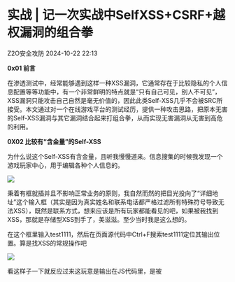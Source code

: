 #  实战 | 记一次实战中SelfXSS+CSRF+越权漏洞的组合拳   
 Z2O安全攻防   2024-10-22 22:13  
  
**0x01 前言**  
  
  
在渗透测试中，经常能够遇到这样一种XSS漏洞，它通常存在于比较隐私的个人信息配置等等功能中，有一个非常鲜明的特点就是“只有自己可见，别人不可见”，XSS漏洞只能攻击自己自然是毫无价值的，因此此类Self-XSS几乎不会被SRC所接受。本文通过对一个在线游戏平台的测试经历，提供一种攻击思路，把原本无害的Self-XSS漏洞与其它漏洞结合起来打组合拳，从而实现无害漏洞从无害到高危的利用。  
  
  
**0X02 比较有“含金量”的Self-XSS**  
  
  
为什么说这个Self-XSS有含金量，且听我慢慢道来。信息搜集的时候我发现一个游戏玩家中心，用于编辑各种个人信息的。  
  
![](https://mmbiz.qpic.cn/mmbiz_png/Uq8Qfeuvou9r7h6gTcz78fpjth8iaticodicibXx7zqz6icOEOnwpYibDlTQGtKIXulhp8NnWULeFcicotYG0v6b3kFGA/640?wx_fmt=png "")  
  
  
秉着有框就插并且不影响正常业务的原则，我自然而然的把目光投向了“详细地址”这个输入框（其实是因为真实姓名和联系电话都严格过滤所有特殊符号导致无法XSS），既然是联系方式，想来应该是所有玩家都能看见的吧，如果被我找到XSS，那就是存储型XSS到手了，美滋滋。至少当时我是这么想的。  
  
  
在这个框里输入test1111，然后在页面源代码中Ctrl+F搜索test1111定位其输出位置。算是找XSS的常规操作吧  
  
![](https://mmbiz.qpic.cn/mmbiz_png/Uq8Qfeuvou9r7h6gTcz78fpjth8iaticodDaFDFsS2xOFpe9K8LFLAIQjB5fYITfGUoR4DlKzwseiaBJgFJUxGjjw/640?wx_fmt=png "")  
  
  
看这样子一下就反应过来这玩意是输出在JS代码里，是被<script>标签所包裹的，那简单闭合一下不就完事了，只需要用 ’; 闭合前半部分，再用//注释掉后面的特殊符号，最后在中间填入JS代码，不就完成了吗，构造test11111’;alert(‘1’);// 毫无技术含量可言！  
  
![](https://mmbiz.qpic.cn/mmbiz_png/Uq8Qfeuvou9r7h6gTcz78fpjth8iaticody1ovydyMgg6uQ64ChibJG6fuVFcCrEicRX4u1F51DmC9Pa2YGTdTv1BQ/640?wx_fmt=png "")  
  
定睛一看，我就知道  
  
  
![](https://mmbiz.qpic.cn/mmbiz_png/Uq8Qfeuvou9r7h6gTcz78fpjth8iaticodbJheVCDsHBzENCfqY6VH4lfEwV9Kq2U0OsI887iciadyKzL7dCwXLbUw/640?wx_fmt=png "")  
  
  
  
没关系没关系，不就是墙吗。我们来FUZZ一下看看它拦什么，试试eval()。  
  
![](https://mmbiz.qpic.cn/mmbiz_png/Uq8Qfeuvou9r7h6gTcz78fpjth8iaticodPWNPqZ9CBI8fMv8LG0m33gnpQ2QxALGWml8VGAiae7DaRLS7yGvzGBg/640?wx_fmt=png "")  
  
  
还是寄，这就只能拿出我的压轴绝活了。输出在<script>标签内时，有一种绝活。JS有一个特性是Function()(); 你没看错，大写的Function和小写的function其含义有所不同。  
  
  
对于Function()来说，写在其第一个括号内的JS语句会被直接执行。比如说我们可以试试  
```
Function(alert(‘1’))();
```  
  
![](https://mmbiz.qpic.cn/mmbiz_png/Uq8Qfeuvou9r7h6gTcz78fpjth8iaticodfCwDt138ia35JFJLdaARACF3zpU44Rw1kV9ubRV2gTtdPib8GSGTmvEg/640?wx_fmt=png "")  
  
![](https://mmbiz.qpic.cn/mmbiz_png/Uq8Qfeuvou9r7h6gTcz78fpjth8iaticod5ayKZh9Y6EzcAXC4zK5Rzj7sTWYot5yVee5a7l1AdgJKHoicANYF8Fg/640?wx_fmt=png "")  
  
是不是会发现，这个特性的用法和eval();不能说是十分相似吧，至少也可以说是一模一样。  
  
  
不过360肯定是不允许alert堂而皇之的出现的，有没有办法把它隐藏起来呢。既然都能使用类似eval()的功能了，我们还怕这个？直接使用atob();函数，它的作用是把base64编码后的内容还原，我们直接把alert(1) base64编码一下。  
  
![](https://mmbiz.qpic.cn/mmbiz_png/Uq8Qfeuvou9r7h6gTcz78fpjth8iaticodjyhL4UO1ZeIuYicMXTTlvImzXlx5JdDtanfPGUqL2vb2UXyibhQM42KQ/640?wx_fmt=png "")  
  
  
注意，这里有个坑点，这个base64编码后的字符串填入atob中时，必须要去掉最后面的等于号，不然会失效  
  
![](https://mmbiz.qpic.cn/mmbiz_png/Uq8Qfeuvou9r7h6gTcz78fpjth8iaticodABvDoPB6iacibXI6tTVCubfdcySs7LanNCe5w2jfAU3YXemicU1lIlk0Q/640?wx_fmt=png "")  
  
  
可以看到还是成功了，说明这个payload是可用的  
  
![](https://mmbiz.qpic.cn/mmbiz_png/Uq8Qfeuvou9r7h6gTcz78fpjth8iaticodkNRypRm63ef3okAcowch6e87bAaZBAxanJwWgVMF5u5eW7VmpghIKw/640?wx_fmt=png "")  
  
  
为了防止360再拦，还是要做的周全一点，还有一个小技巧就是反引号其实可以用于代替括号使用，为了让效果更炸裂一点，我们把alert(1)换成alert(document.cookie)。所以我们最终可以构造这么一个语句  
  
```
';Function(atob`YWxlcnQoZG9jdW1lbnQuY29va2llKQ`)();//
```  
  
![](https://mmbiz.qpic.cn/mmbiz_png/Uq8Qfeuvou9r7h6gTcz78fpjth8iaticodJhWDmsHWhzVjNriaFkVxffNocuibgkCydW8iaOYDpeS5qjPqzMibTwwW0w/640?wx_fmt=png "")  
  
这时候可以看到已经成功绕过并且成功弹出COOKIE了  
  
![](https://mmbiz.qpic.cn/mmbiz_png/Uq8Qfeuvou9r7h6gTcz78fpjth8iaticodu0kydzicbPg6GFyE1pP2IbajmCbxonWDotSUhdxGsyDrpePNEib9lKCQ/640?wx_fmt=png "")  
  
能弹COOKIE对于一个在线游戏平台来说肯定是极其危险的，到这里我已经开香槟了。但是万万没想到  
  
![](https://mmbiz.qpic.cn/mmbiz_png/Uq8Qfeuvou9r7h6gTcz78fpjth8iaticod1WdNnKg1Xf7xmJfEeYicpD7hciaxzzecjTicXMkNKnBqNOelxiapWQl6og/640?wx_fmt=png "")  
  
  
啊这，难道是Self-XSS？！我又回去重新看了一下功能，发现这个点别的用户还真就看不到，我去，联系方式不就是给其它用户看的吗，其他用户看不到，你设计这个功能干啥啊！  
  
没招了，只能想想有没有别的办法。  
  
  
**0x02 搞这么多CSRF防御机制，有用？**  
  
  
最最经典的结合Self-XSS漏洞进行攻击的手法就是CSRF，两者结合即可变成XSRF甚至是XSRF蠕虫。它的实现原理基本上是这样的：攻击者构建一个POC.html，它的功能是往用户的页面中嵌入恶意的JS语句，这时候我们就可以脱离存储型和反射型XSS的范畴了。只要诱骗目标访问了我们的CSRF POC，再跳转到上文提到的用户攻击，XSS攻击就完成了。  
  
  
说干就干，我们看看这个修改个人信息的点会不会有CSRF漏洞  
  
![](https://mmbiz.qpic.cn/mmbiz_png/Uq8Qfeuvou9r7h6gTcz78fpjth8iaticodhUfMS58YC2VHiaVmiaaicdiaKiawkQRnLa1tzXUib4zJoFrh7ZV7VWBV3c2Q/640?wx_fmt=png "")  
  
乍一看，这可太吓人了。又有Origin又有Referer，这个CSRF是不是又要裂开了。然而，实战中要绕过这类验证最好的方法就一个字，删！直接把他们的信息删掉看看能不能过，有些粗心的开发者光顾着判断值对不对，却没有考虑值是不是为NULL。  
  
![](https://mmbiz.qpic.cn/mmbiz_png/Uq8Qfeuvou9r7h6gTcz78fpjth8iaticodWUoqbibHNtSbHXg2YqaS2fr2Dv2f8Df2bJYXicoAb2v5kYgTBxqajT8A/640?wx_fmt=png "")  
  
  
发包成功，看来目标并没有校验Origin和Referer是否为空。那看看我们的信息有没有被修改成功  
  
![](https://mmbiz.qpic.cn/mmbiz_png/Uq8Qfeuvou9r7h6gTcz78fpjth8iaticodczcGXo3MqTWD8Xm5mqmMFdcxmTFDAia2dtHbko9mL0fkqcQjYYtThZw/640?wx_fmt=png "")  
  
  
不就成了，直接用burp造一个CSRF POC出来，把其中的address的值改成XSS语句  
  
![](https://mmbiz.qpic.cn/mmbiz_png/Uq8Qfeuvou9r7h6gTcz78fpjth8iaticodgqQia1M1DdnKLsMftyBPD7D11mjckJtmXaL9EPn3FXd0wiaIQmpP2xmw/640?wx_fmt=png "")  
  
  
登上另一个测试账号的情况下，试试我们的CSRF POC  
  
![](https://mmbiz.qpic.cn/mmbiz_png/Uq8Qfeuvou8DtYr2EKUUsUTod2l9jxV6YqLZ9ALplon1eUUAsJSIMPZ23Tia1RFxMfhH7tLz76qJYSkWdcbfVag/640?wx_fmt=png "")  
  
![](https://mmbiz.qpic.cn/mmbiz_png/Uq8Qfeuvou9r7h6gTcz78fpjth8iaticodND8RjkJP7bLw8xI17urrKR0oZXlp3Kgl6bMzicU5D3aO0lsIOvhuJYA/640?wx_fmt=png "")  
  
  
这个测试账号2也弹窗了捏  
  
![](https://mmbiz.qpic.cn/mmbiz_png/Uq8Qfeuvou9r7h6gTcz78fpjth8iaticodicmR5rbeKNlCHrlhHmQArrcD1sWVgtEpjVJnoiaCyicx3zqkdot0G2SZQ/640?wx_fmt=png "")  
  
  
这下总算结束了，提交一波。  
  
![](https://mmbiz.qpic.cn/mmbiz_png/Uq8Qfeuvou9r7h6gTcz78fpjth8iaticodYBJYIiaYtmVuw64cVFFaOEtTIF8MgkXRdIRIgNtA16pIsRwv4bypicSg/640?wx_fmt=png "")  
  
  
拳头硬了  
  
  
**0x03 意外收获的平行越权**  
  
  
还得找找有没有别的漏洞来组合着打。看来看去我发现了他们这个类似论坛的网站还有一个评论的功能，不知道这个评论的用户身份是由什么进行控制的。抓个包看看  
  
![](https://mmbiz.qpic.cn/mmbiz_png/Uq8Qfeuvou9r7h6gTcz78fpjth8iaticodmPqvtLDYcAcSEVTM1aLNu7Fib2hKOqkBBEBRoROGibptf8HcfwXGzgEQ/640?wx_fmt=png "")  
  
  
评论这个行为会调用非常多的接口，故而会产生好几个数据包，我在http history中筛选了一会，突然发现一个数据包不太对劲  
  
![](https://mmbiz.qpic.cn/mmbiz_png/Uq8Qfeuvou9r7h6gTcz78fpjth8iaticodVrXqM3lbAM3yAhNjBINOoLSe97neB6jYHWfAhRRUgaVk4bqysbuz7g/640?wx_fmt=png "")  
  
这个数据包，它似乎传递的是用户名、uid、sid、用户头像。这个uid就引起了我的注意，你们不会在用uid来表示用户的身份吧。那我改几个试试？  
  
  
![](https://mmbiz.qpic.cn/mmbiz_png/Uq8Qfeuvou9r7h6gTcz78fpjth8iaticodovNCNxQD9EXdvibeazic7AuHKzkbEHdwQbc6m8IW36SANSQMOlfEymLA/640?wx_fmt=png "")  
  
  
真是太有趣了，既然评论这里在用uid控制，那么刚刚的更改个人信息的功能点，会不会也有类似的接口传递uid控制呢，我马上回去翻了一下http history，终于看到一个数据包也在传递类似的uid  
  
  
![](https://mmbiz.qpic.cn/mmbiz_png/Uq8Qfeuvou9r7h6gTcz78fpjth8iaticodenLur70bzGL4NUDsfXyMJbbgwawHOM0pY7192ibXCJLNxPHnPiaCvCug/640?wx_fmt=png "")  
  
  
  
重新登陆后发现email已经修改成功  
  
![](https://mmbiz.qpic.cn/mmbiz_png/Uq8Qfeuvou9r7h6gTcz78fpjth8iaticodfyM49nYotPz2Hb71C3sCzm8VVZ72p5ZSib4vwKMQQibNUic1riaurwMq2w/640?wx_fmt=png "")  
  
  
这就更是一个大洞了，只要我利用这个越权漏洞，放到burp里去批量爆破别人uid，并且把address换成我们刚刚的XSS payload，那么全站用户的个人信息都会被写入恶意JS代码。基本就等于我们直接获取了全站账号的登陆权限，该网站是一个比较大型的在线平台，旗下多个子域名的百度权重都在7以上，该站账号还是比较值钱的。对于一个大型在线平台来说，这无疑是非常致命的一个漏洞。  
  
  
**0x04 结语**  
  
  
本文主要通过一个漏洞挖掘的实战案例来分析了一下实战中遇到Self-XSS该如何设法将其转换为有利用价值的漏洞，属于是帮大伙挖SRC赚钱的一个小TIPS。  
  
  
其中还提到了一些比较好玩的思路  
  
  
例如：使用Function()();来替换eval()从而绝杀输出在<script>中的情况、置空Origin和Referer来尝试绕过这种防御CSRF的机制、结合CSRF与XSS进行攻击、结合平行越权与XSS进行攻击。  
  
  
所以实战中遇到低危漏洞千万不要气馁，一定要想方设法的打组合拳将其危害最大化，还有就是  
**测某个功能点的时候一定要记得看HTTP History**  
，很多功能需要多个接口分多个步骤进行处理才能实现，**养成分析HTTP History的习惯**  
可以让你发现许多隐蔽的接口，从而发现更多的漏洞！  
  
  
one more thing  
  
建立了一个  
src专项圈子，内容包含**src漏洞知识库**、**src挖掘技巧**、**src视频教程**等，一起学习赚赏金技巧，以及专属微信群一起挖洞  
  
圈子专注于更新src相关：  
  
  
```
1、维护更新src专项漏洞知识库，包含原理、挖掘技巧、实战案例
2、分享src优质视频课程
3、分享src挖掘技巧tips
4、小群一起挖洞
```  
  
  
  
![](https://mmbiz.qpic.cn/sz_mmbiz_png/h8P1KUHOKuY813zmiaXibeTuHFXd8WtJAOABrvjQvw6cnCXlwS05xyzHjx9JgU7j83aReoqqUbdpiaMX2HeudxqYg/640?wx_fmt=other&from=appmsg&tp=webp&wxfrom=5&wx_lazy=1&wx_co=1 "")  
  
![](https://mmbiz.qpic.cn/sz_mmbiz_png/h8P1KUHOKuY813zmiaXibeTuHFXd8WtJAOXg868PqXyjsACp9LhuEeyfB2kTZVOt5Pz48txg7ueRUvDdeefTNKdg/640?wx_fmt=other&from=appmsg&tp=webp&wxfrom=5&wx_lazy=1&wx_co=1 "")  
  
  
  
  
![](https://mmbiz.qpic.cn/sz_mmbiz_jpg/h8P1KUHOKuY813zmiaXibeTuHFXd8WtJAOPsqyLbibqOAbrHSWfeEntqxwqCE3lPT8tlovWlw8Hkr8lXfRw38v0NQ/640?wx_fmt=other&tp=webp&wxfrom=5&wx_lazy=1&wx_co=1 "")  
  
  
图片  
  
![](https://mmbiz.qpic.cn/sz_mmbiz_jpg/h8P1KUHOKuZDDDv3NsbJDuSicLzBbwVDCPFgbmiaJ4ibf4LRgafQDdYodOgakdpbU1H6XfFQCL81VTudGBv2WniaDA/640?wx_fmt=other&from=appmsg&wxfrom=5&wx_lazy=1&wx_co=1&tp=webp "null")  
  
图片  
  
![](https://mmbiz.qpic.cn/sz_mmbiz_png/h8P1KUHOKub5zKpgA0HmT6klBJg9IugIx3z6YtXqmOkmp18nLD3bpyy8w4daHlAWQn4HiauibfBAk0mrh2qNlY8A/640?wx_fmt=other&from=appmsg&wxfrom=5&wx_lazy=1&wx_co=1&tp=webp "")  
  
  
图片  
  
  
  
![](https://mmbiz.qpic.cn/sz_mmbiz_png/h8P1KUHOKub5zKpgA0HmT6klBJg9IugI5tZcaxhZn1icWvbgupXzkwybR5pCzxge4SKxSM5z4s9kwOmvuI3cIkQ/640?wx_fmt=other&from=appmsg&wxfrom=5&wx_lazy=1&wx_co=1&tp=webp "")  
  
图片  
  
  
![](https://mmbiz.qpic.cn/sz_mmbiz_png/h8P1KUHOKuY813zmiaXibeTuHFXd8WtJAOHgjJxnq1ibibJgVUx3LwCjZj62vygx8w6rxia1icmIWiax2YlP6S6LmlmlQ/640?wx_fmt=other&from=appmsg&tp=webp&wxfrom=5&wx_lazy=1&wx_co=1 "")  
  
![](https://mmbiz.qpic.cn/sz_mmbiz_png/h8P1KUHOKuY813zmiaXibeTuHFXd8WtJAOApVm8H605qOibxia5DqPHfbWD6lmcweDjGv4DLl45waD068ugw2Iv2vg/640?wx_fmt=other&from=appmsg&tp=webp&wxfrom=5&wx_lazy=1&wx_co=1 "")  
  
![](https://mmbiz.qpic.cn/sz_mmbiz_png/h8P1KUHOKuY813zmiaXibeTuHFXd8WtJAOwldaSATYOh1WQpk1qz15rLxehOAn4aK7tdbSyNEuHDZpIISCtl6Q8w/640?wx_fmt=other&from=appmsg&tp=webp&wxfrom=5&wx_lazy=1&wx_co=1 "")  
  
![](https://mmbiz.qpic.cn/sz_mmbiz_png/h8P1KUHOKub5zKpgA0HmT6klBJg9IugIstia27YLJFBtC5icJO6gHLLgzRDqib6upI3BsVFfLL02w6Q8jIRRp0NJA/640?wx_fmt=other&from=appmsg&wxfrom=5&wx_lazy=1&wx_co=1&tp=webp "")  
  
